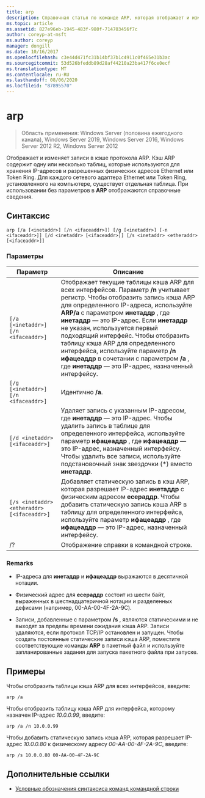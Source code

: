 ```yaml
---
title: arp
description: Справочная статья по команде ARP, которая отображает и изменяет записи в кэше протокола ARP, который используется для хранения IP-адресов и их разрешенных физических адресов.
ms.topic: article
ms.assetid: 827e96eb-1945-483f-980f-714703456f7c
author: coreyp-at-msft
ms.author: coreyp
manager: dongill
ms.date: 10/16/2017
ms.openlocfilehash: c3e44d471fc31b14bf37b1c4911c0f465e31b3ac
ms.sourcegitcommit: 53d526bfeddb89d28af44210a23ba417f6ce0ecf
ms.translationtype: MT
ms.contentlocale: ru-RU
ms.lasthandoff: 08/06/2020
ms.locfileid: "87895570"
---
```

# <a name="arp"></a>arp

> Область применения: Windows Server (половина ежегодного канала), Windows Server 2019, Windows Server 2016, Windows Server 2012 R2, Windows Server 2012

Отображает и изменяет записи в кэше протокола ARP. Кэш ARP содержит одну или несколько таблиц, которые используются для хранения IP-адресов и разрешенных физических адресов Ethernet или Token Ring. Для каждого сетевого адаптера Ethernet или Token Ring, установленного на компьютере, существует отдельная таблица. При использовании без параметров в **ARP** отображаются справочные сведения.

## <a name="syntax"></a>Синтаксис

```
arp [/a [<inetaddr>] [/n <ifaceaddr>]] [/g [<inetaddr>] [-n <ifaceaddr>]] [/d <inetaddr> [<ifaceaddr>]] [/s <inetaddr> <etheraddr> [<ifaceaddr>]]
```

### <a name="parameters"></a>Параметры

| Параметр | Описание |
| --------- | ----------- |
| `[/a [<inetaddr>] [/n <ifaceaddr>]` | Отображает текущие таблицы кэша ARP для всех интерфейсов. Параметр **/n** учитывает регистр. Чтобы отобразить запись кэша ARP для определенного IP-адреса, используйте **ARP/a** с параметром **инетаддр** , где **инетаддр** — это IP-адрес. Если **инетаддр** не указан, используется первый подходящий интерфейс. Чтобы отобразить таблицу кэша ARP для определенного интерфейса, используйте параметр **/n ифацеаддр** в сочетании с параметром **/a** , где **инетаддр** — это IP-адрес, назначенный интерфейсу. |
| `[/g [<inetaddr>] [/n <ifaceaddr>]` | Идентично **/a**. |
| `[/d <inetaddr> [<ifaceaddr>]` | Удаляет запись с указанным IP-адресом, где **инетаддр** — это IP-адрес. Чтобы удалить запись в таблице для определенного интерфейса, используйте параметр **ифацеаддр** , где **ифацеаддр** — это IP-адрес, назначенный интерфейсу. Чтобы удалить все записи, используйте подстановочный знак звездочки (*) вместо **инетаддр**. |
| `[/s <inetaddr> <etheraddr> [<ifaceaddr>]` | Добавляет статическую запись в кэш ARP, которая разрешает IP-адрес **инетаддр** с физическим адресом **есераддр**. Чтобы добавить статическую запись кэша ARP в таблицу для определенного интерфейса, используйте параметр **ифацеаддр** , где **ифацеаддр** — это IP-адрес, назначенный интерфейсу. |
| /? | Отображение справки в командной строке. |

### <a name="remarks"></a>Remarks

- IP-адреса для **инетаддр** и **ифацеаддр** выражаются в десятичной нотации.

- Физический адрес для **есераддр** состоит из шести байт, выраженных в шестнадцатеричной нотации и разделенных дефисами (например, 00-AA-00-4F-2A-9C).

- Записи, добавленные с параметром **/s** , являются статическими и не выходят за пределы времени ожидания кэша ARP. Записи удаляются, если протокол TCP/IP остановлен и запущен. Чтобы создать постоянные статические записи кэша ARP, поместите соответствующие команды **ARP** в пакетный файл и используйте запланированные задания для запуска пакетного файла при запуске.

## <a name="examples"></a>Примеры

Чтобы отобразить таблицы кэша ARP для всех интерфейсов, введите:

```
arp /a
```

Чтобы отобразить таблицу кэша ARP для интерфейса, которому назначен IP-адрес *10.0.0.99*, введите:

```
arp /a /n 10.0.0.99
```

Чтобы добавить статическую запись кэша ARP, которая разрешает IP-адрес *10.0.0.80* к физическому адресу *00-AA-00-4F-2A-9C*, введите:

```
arp /s 10.0.0.80 00-AA-00-4F-2A-9C
```

## <a name="additional-references"></a>Дополнительные ссылки

- [Условные обозначения синтаксиса команд командной строки](command-line-syntax-key.md)
